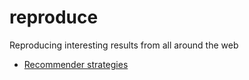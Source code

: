 # reproduce
Reproducing interesting results from all around the web

* [Recommender strategies](matrix-factorization/recommendation_strategies.ipynb)
